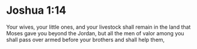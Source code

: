 # Joshua 1:14

Your wives, your little ones, and your livestock shall remain in the land that Moses gave you beyond the Jordan, but all the men of valor among you shall pass over armed before your brothers and shall help them,
